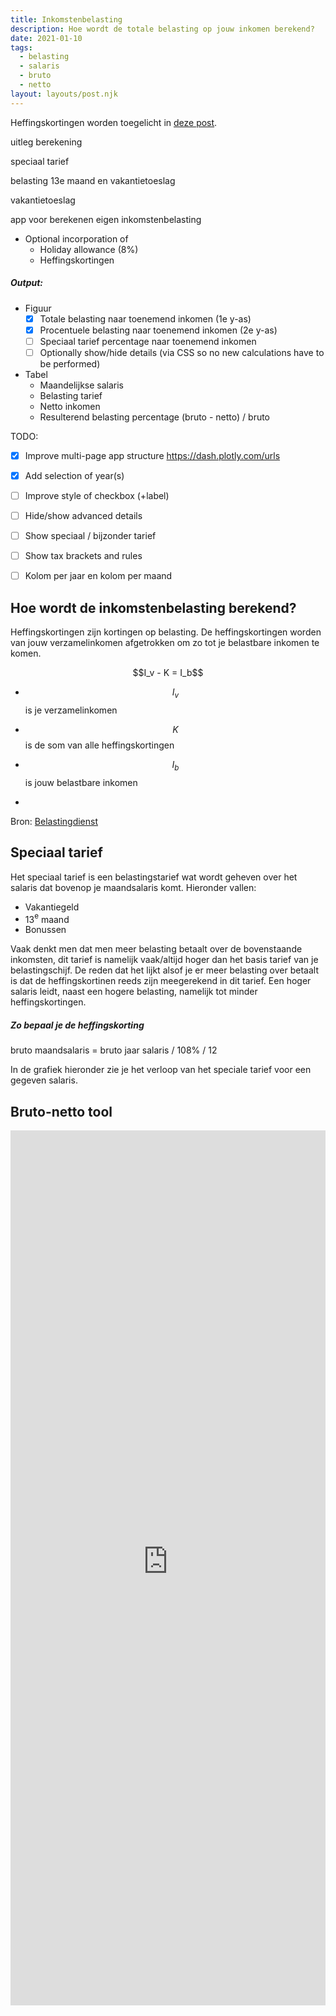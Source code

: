 ```yaml
---
title: Inkomstenbelasting
description: Hoe wordt de totale belasting op jouw inkomen berekend?
date: 2021-01-10
tags:
  - belasting
  - salaris
  - bruto
  - netto
layout: layouts/post.njk
---
```




Heffingskortingen worden toegelicht in [deze post](/posts/2020-12-24_heffingskortingen/).

uitleg berekening

speciaal tarief 

belasting 13e maand en vakantietoeslag

vakantietoeslag



app voor berekenen eigen inkomstenbelasting

* Optional incorporation of
  * Holiday allowance (8%)
  * Heffingskortingen



##### Output:

* Figuur
  * [x] Totale belasting naar toenemend inkomen (1e y-as)
  * [x] Procentuele belasting naar toenemend inkomen (2e y-as)
  * [ ] Speciaal tarief percentage naar toenemend inkomen
  * [ ] Optionally show/hide details (via CSS so no new calculations have to be performed)
* Tabel
  * Maandelijkse salaris
  * Belasting tarief
  * Netto inkomen
  * Resulterend belasting percentage (bruto - netto) / bruto





TODO:

- [x] Improve multi-page app structure
  https://dash.plotly.com/urls
- [x] Add selection of year(s)
- [ ] Improve style of checkbox (+label)
- [ ] Hide/show advanced details
- [ ] Show speciaal / bijzonder tarief
- [ ] Show tax brackets and rules
- [ ] Kolom per jaar en kolom per maand







## Hoe wordt de inkomstenbelasting berekend?

Heffingskortingen zijn kortingen op belasting. De heffingskortingen worden van jouw verzamelinkomen afgetrokken om zo tot je belastbare inkomen te komen.

<div style="text-align:center">$$I_v - K = I_b$$</div>

* $$I_v$$ is je verzamelinkomen
* $$K$$ is de som van alle heffingskortingen
* $$I_b$$ is jouw belastbare inkomen

* 

Bron: [Belastingdienst](https://www.belastingdienst.nl/wps/wcm/connect/bldcontentnl/belastingdienst/prive/inkomstenbelasting/heffingskortingen_boxen_tarieven/heffingskortingen/totaaloverzicht/overzicht-heffingskortingen-2021)



## Speciaal tarief

Het speciaal tarief is een belastingstarief wat wordt geheven over het salaris dat bovenop je maandsalaris komt. Hieronder vallen:

* Vakantiegeld
* 13$^\text{e}$ maand
* Bonussen

Vaak denkt men dat men meer belasting betaalt over de bovenstaande inkomsten, dit tarief is namelijk vaak/altijd hoger dan het basis tarief van je belastingschijf. De reden dat het lijkt alsof je er meer belasting over betaalt is dat de heffingskortinen reeds zijn meegerekend in dit tarief. Een hoger salaris leidt, naast een hogere belasting, namelijk tot minder heffingskortingen.

##### Zo bepaal je de heffingskorting

bruto maandsalaris = bruto jaar salaris / 108% / 12







In de grafiek hieronder zie je het verloop van het speciale tarief voor een gegeven salaris.





## Bruto-netto tool

<iframe width="100%" height='1400pt' scrolling='no' src='https://personal-finance-app-300718.ew.r.appspot.com/income_taxes' style="border:0px"></iframe>
